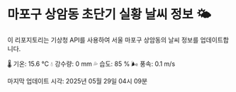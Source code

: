 
# 마포구 상암동 초단기 실황 날씨 정보 🌤️

이 리포지토리는 기상청 API를 사용하여 서울 마포구 상암동의 날씨 정보를 업데이트합니다. 

🌡️ 기온: 15.6 ℃
💧 강수량: 0 mm
💦 습도: 85 %
🌬️ 풍속: 0.1 m/s

마지막 업데이트 시각: 2025년 05월 29일 04시 09분    
